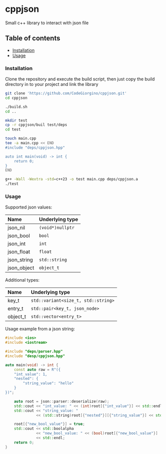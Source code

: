 # cppjson
Small c++ library to interact with json file

## Table of contents
- [Installation](#installation)
- [Usage](#usage)

### Installation
Clone the repository and execute the build script, then just copy the build directory in to your
project and link the library
```bash
git clone 'https://github.com/CodeGiorgino/cppjson.git'
cd cppjson

./build.sh
cd ..

mkdir test
cp -r cppjson/buil test/deps
cd test

touch main.cpp
tee -a main.cpp << END
#include "deps/cppjson.hpp"

auto int main(void) -> int {
    return 0;
}
END

g++ -Wall -Wextra -std=c++23 -o test main.cpp deps/cppjson.a
./test
```

### Usage
Supported json values:

Name        | Underlying type
:--         | :--
json_nil    | `(void*)nullptr`
json_bool   | `bool`
json_int    | `int`
json_float  | `float`
json_string | `std::string`
json_object | `object_t`

Additional types:

Name     | Underlying type
:--      | :--
key_t    | `std::variant<size_t, std::string>`
entry_t  | `std::pair<key_t, json_node>`
object_t | `std::vector<entry_t>`

Usage example from a json string:

```c++
#include <ios>
#include <iostream>

#include "deps/parser.hpp"
#include "desp/cppjson.hpp"

auto main(void) -> int {
    const auto raw = R"({
    "int_value": 1,
    "nested": {
        "string_value": "hello"
    }
})";

    auto root = json::parser::deserialize(raw);
    std::cout << "int_value: " << (int)root[{"int_value"}] << std::endl;
    std::cout << "string_value: "
              << (std::string)root[{"nested"}][{"string_value"}] << std::endl;

    root[{"new_bool_value"}] = true;
    std::cout << std::boolalpha
              << "new_bool_value: " << (bool)root[{"new_bool_value"}]
              << std::endl;
    return 0;
}
```
